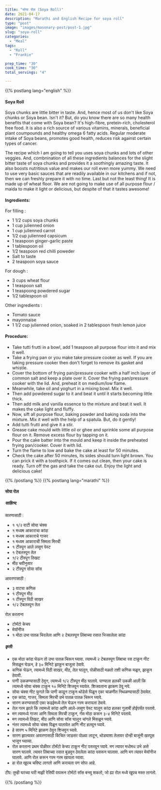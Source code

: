 ```yaml
---
title: "सोया रोल (Soya Roll)"
date: 2021-04-17
description: "Marathi and English Recipe for soya roll"
type: "post"
image: "images/masonary-post/post-1.jpg"
slug: "soya-roll"
categories: 
  - "Meal"
tags:
  - "Roll"
  - "Frankie"

prep_time: "30"
cook_time: "30"
total_servings: "4"

---
```


{{% postlang lang="english" %}} 
 #### Soya Roll
 
Soya chunks are little bitter in taste. And, hence most of us don't like Soya chunks or Soya bean. Isn't it? But, do you know there are so many health benefits that come with Soya bean? It's high-fibre, pretein-rich, cholesterol free food. It is also a rich source of various vitamins, minerals, beneficial plant coumpounds and healthy omega 6 fatty acids. Regular moderate intake of Soya beans, promotes good health, reduces risk against certain types of cancer. 

The recipe which I am going to tell you uses soya chunks and lots of other veggies. And, combnination of all these ingredients balances for the slight bitter taste of soya chunks and provides it a soothingly amazing taste. It also boosts nutritious value and makes our roll even more yummy. We need to use very basic sauces that are readily available in our kitchens and if not, then we can freshly prepare it with no time. Last but not the least thing! It is made up of wheat floor. We are not going to make use of all purpose flour / maida to make it light or delicious, but despite of that it tastes awesome! 
 
 #### Ingredients:
 
For filling : 
- 1 1/2 cups soya chunks
- 1 cup julienned onion  
- 1 cup julienned carrot 
- 1/2 cup julienned capsicum
- 1 teaspoon ginger-garlic paste 
- 1 tablespoon oil  
- 1/2 teaspoon red chilli poweder
- Salt to taste
- 2 teaspoon soya sauce 

For dough : 
- 3 cups wheat flour 
- 1 teaspoon salt 
- 1 teaspoong powdered sugar 
- 1/2 tablespoon oil 

Other ingredients : 
- Tomato sauce 
- mayonnaise 
- 1  1/2 cup julienned onion, soaked in 2 tablespoon  fresh lemon juice
 
 #### Procedure: 
 
- Take tutti frutti in a bowl, add 1 teaspoon all purpose flour into it and mix it well. 
- Take a frying pan or you make take pressure cooker as well. If you are taking pressure cooker then don't forget to remove its gasket and whistle.
- Cover the bottom of frying pan/pressure cooker with a half inch layer of common salt and keep a plate over it. Cover the frying pan/pressure cooker with the lid. And, preheat it on medium/low flame. 
- Meanwhile, take oil and yoghurt in a mixing bowl. Mix it well.
- Then add powdered sugar to it and beat it until it starts becoming little thick.
- Then add milk and vanilla essence to the mixture and beat it well. It makes the cake light and fluffy. 
- Now, sift all purpose flour, baking powder and baking soda into the mixture. Mix it well with the help of a spatula. But, do it gently!
- Add tutti frutti and give it a stir. 
- Grease cake mould with little oil or ghee and sprinkle some all purpose flour on it. Remove excess flour by tapping on it.
- Pour the cake batter into the mould and keep it inside the preheated frying pan/cooker. Cover it with lid. 
- Turn the flame to low and bake the cake at least for 50 minutes.
- Check the cake after 50 minutes, its sides should turn light brown. You can prick it with a toothpick. If it comes out clean, then your cake is ready. Turn off the gas and take the cake out. Enjoy the light and delicious cake! 



{{% /postlang %}}
{{% postlang lang="marathi" %}}


#### सोया रोल  


##### साहित्य:

सारणासाठी : 
- १ १/२ वाटी सोया चंक्स 
- १ मध्यम आकाराचा कांदा 
- १ मध्यम आकाराचे गाजर 
- १ मध्यम आकाराची सिमला मिरची 
- १ टीस्पून आले लसूण पेस्ट 
- १ टेबलस्पून तेल  
- १/२ टीस्पून तिखट 
- मीठ चवीनुसार 
- २ टीस्पून सोया सॉस 

आवरणासाठी : 
- ३ वाट्या कणिक 
- १ टीस्पून मीठ 
- १ टीस्पून पिठी साखर 
- १/२ टेबलस्पून तेल 

रोल करताना 
- टोमॅटो केचप 
- मेयॉनीज 
- १ मोठा उभा पातळ चिरलेला आणि २ टेबलस्पून लिंबाच्या रसात भिजवलेला कांदा 


##### कृती: 


- एक मोठा कांदा घेऊन तो उभा पातळ चिरून घ्यावा. त्यामध्ये २ टेबलस्पून लिंबाचा रस टाकून नीट मिसळून घेऊन, हे ३० मिनिटे झाकून बाजूला ठेवावे. 
- कणिक घेऊन, त्यामध्ये पिठी साखर, मीठ, तेल घालून, पोळीसाठी मळतो तशी कणिक मळून, झाकून ठेवावी. 
- पाणी उकळण्यासाठी ठेवून, त्यामध्ये १/२ टीस्पून मीठ घालावे. पाण्याला हलकी उकळी आली कि त्यामध्ये सोया चंक्स टाकून १० मिनिटे शिजवून घ्यावेत. शिजवताना झाकण ठेवू नये.
- सोया चंक्स नीट फुगले कि पाणी काढून टाकून थोडेसे पिळून एका चाळणीत निथळण्यासाठी ठेवावेत. 
- एक कांदा, गाजर, सिमला मिरची उभे पातळ पातळ चिरून घ्यावे. 
- सारण करण्यासाठी एका कढईमध्ये तेल घेऊन गरम करायला ठेवावे. 
- तेल गरम झाले कि त्यामध्ये कांदा आणि आले-लसूण पेस्ट घालून कांदा हलका गुलाबी होईपर्यंत परतावे. 
- मग त्यामध्ये गाजर आणि सिमला मिरची टाकून, गॅस मोठा करून ३-४ मिनिटे परतावे. 
- मग त्यामध्ये तिखट, मीठ आणि सोया सॉस घालून चांगले मिसळून घ्यावे. 
- नंतर त्यामध्ये सोया चंक्स पिळून घालावेत आणि नीट हलवून घ्यावे. 
- हे सारण ५ मिनिटे झाकण ठेवून शिजवून घ्यावे. 
- सारण झाल्यावर आवरणासाठी किंचित जाडसर पोळ्या लाटून, थोड्याशा तेलावर दोन्ही बाजूंनी खरपूस भाजून घ्याव्या. 
- रोल करताना प्रथम पोळीवर टोमॅटो केचप टाकून नीट पसरवून घ्यावे. मग त्यावर मधोमध उभे असे सारण घालावे. त्यावर लिंबाच्या रसात बुडवून ठेवलेला कांदा पसरून घालावा. आणि मग त्यावर मेयॉनीज घालावे. आणि रोल करून गरम गरम खायला घ्यावा. 
- हा रोल खूपच चविष्ट लागतो आणि करायला पण सोपा आहे. 

टीप: तुम्ही घरच्या घरी माझी रेसिपी वापरून टोमॅटो सॉस बनवू शकतो, जो ह्या रोल मध्ये खूपच मस्त लागतो.  





 {{% /postlang %}}
